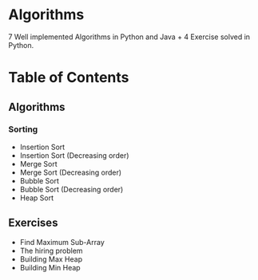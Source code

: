 # Algorithms

7 Well implemented Algorithms in Python and Java + 4 Exercise solved in Python.

# Table of Contents

## Algorithms

### Sorting

- Insertion Sort
- Insertion Sort (Decreasing order)
- Merge Sort
- Merge Sort (Decreasing order)
- Bubble Sort
- Bubble Sort (Decreasing order)
- Heap Sort

## Exercises

- Find Maximum Sub-Array
- The hiring problem
- Building Max Heap
- Building Min Heap

